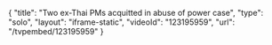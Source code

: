 {
    "title": "Two ex-Thai PMs acquitted in abuse of power case",
    "type": "solo",
    "layout": "iframe-static",
    "videoId": "123195959",
    "url": "\/tvpembed\/123195959"
}